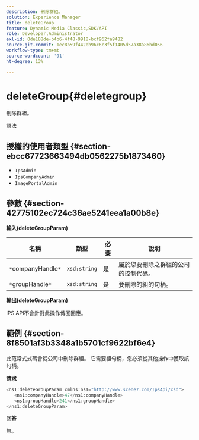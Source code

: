 ```yaml
---
description: 刪除群組。
solution: Experience Manager
title: deleteGroup
feature: Dynamic Media Classic,SDK/API
role: Developer,Administrator
exl-id: 0de188de-b4b6-4f48-9918-bcf962fa9482
source-git-commit: 1ec8b59f442eb96c6c3f5f1405d57a38a86bd056
workflow-type: tm+mt
source-wordcount: '91'
ht-degree: 13%

---
```


# deleteGroup{#deletegroup}

刪除群組。

語法

## 授權的使用者類型 {#section-ebcc67723663494db0562275b1873460}

* `IpsAdmin`
* `IpsCompanyAdmin`
* `ImagePortalAdmin`

## 參數 {#section-42775102ec724c36ae5241eea1a00b8e}

**輸入(deleteGroupParam)**

| 名稱 | 類型 | 必要 | 說明 |
|---|---|---|---|
| `*`companyHandle`*` | `xsd:string` | 是 | 屬於您要刪除之群組的公司的控制代碼。 |
| `*`groupHandle`*` | `xsd:string` | 是 | 要刪除的組的句柄。 |

**輸出(deleteGroupParam)**

IPS API不會針對此操作傳回回應。

## 範例 {#section-8f8501af3b3348a1b5701cf9622bf6e4}

此范常式式碼會從公司中刪除群組。 它需要組句柄，您必須從其他操作中獲取該句柄。

**請求**

```java
<ns1:deleteGroupParam xmlns:ns1="http://www.scene7.com/IpsApi/xsd">
   <ns1:companyHandle>47</ns1:companyHandle>
   <ns1:groupHandle>241</ns1:groupHandle>
</ns1:deleteGroupParam>
```

**回答**

無。
